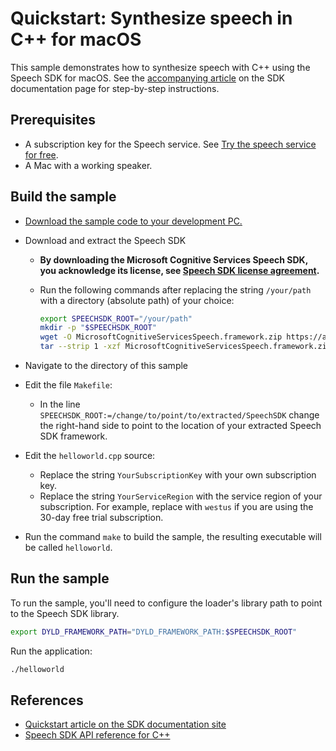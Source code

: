 # Quickstart: Synthesize speech in C++ for macOS

This sample demonstrates how to synthesize speech with C++ using the Speech SDK for macOS.
See the [accompanying article](https://docs.microsoft.com/azure/cognitive-services/speech-service/quickstart-text-to-speech-cpp-macos) on the SDK documentation page for step-by-step instructions.

## Prerequisites

* A subscription key for the Speech service. See [Try the speech service for free](https://docs.microsoft.com/azure/cognitive-services/speech-service/get-started).
* A Mac with a working speaker.

## Build the sample

* [Download the sample code to your development PC.](/README.md#get-the-samples)
* Download and extract the Speech SDK
  * **By downloading the Microsoft Cognitive Services Speech SDK, you acknowledge its license, see [Speech SDK license agreement](https://aka.ms/csspeech/license201809).**
  * Run the following commands after replacing the string `/your/path` with a directory (absolute path) of your choice:

    ```sh
    export SPEECHSDK_ROOT="/your/path"
    mkdir -p "$SPEECHSDK_ROOT"
    wget -O MicrosoftCognitiveServicesSpeech.framework.zip https://aka.ms/csspeech/macosbinary
    tar --strip 1 -xzf MicrosoftCognitiveServicesSpeech.framework.zip -C "$SPEECHSDK_ROOT"
    ```

* Navigate to the directory of this sample
* Edit the file `Makefile`:
  * In the line `SPEECHSDK_ROOT:=/change/to/point/to/extracted/SpeechSDK` change the right-hand side to point to the location of your extracted Speech SDK framework.
* Edit the `helloworld.cpp` source:
  * Replace the string `YourSubscriptionKey` with your own subscription key.
  * Replace the string `YourServiceRegion` with the service region of your subscription.
    For example, replace with `westus` if you are using the 30-day free trial subscription.
* Run the command `make` to build the sample, the resulting executable will be called `helloworld`.

## Run the sample

To run the sample, you'll need to configure the loader's library path to point to the Speech SDK library.

```sh
export DYLD_FRAMEWORK_PATH="DYLD_FRAMEWORK_PATH:$SPEECHSDK_ROOT"
```

Run the application:

```sh
./helloworld
```

## References

* [Quickstart article on the SDK documentation site](https://docs.microsoft.com/azure/cognitive-services/speech-service/quickstart-text-to-speech-cpp-macos)
* [Speech SDK API reference for C++](https://aka.ms/csspeech/cppref)
